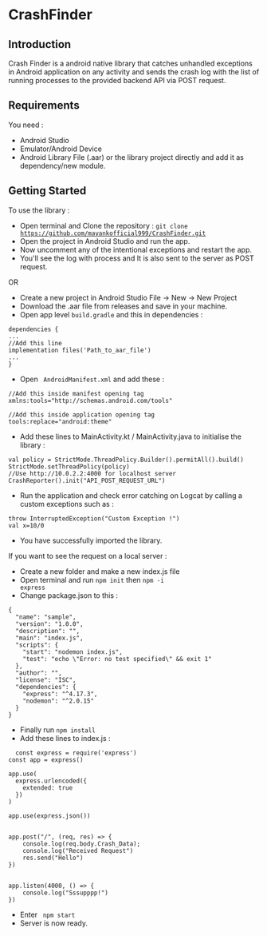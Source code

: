# CrashFinder

## Introduction

Crash Finder is a android native library that catches unhandled exceptions in Android application on any activity and sends the crash log with the list of running processes to the provided backend API via POST request.

## Requirements

You need :
- Android Studio
- Emulator/Android Device
- Android Library File (.aar) or the library project directly and add it as dependency/new module.

## Getting Started

To use the library :
-  Open terminal and Clone the repository : <code>git clone https://github.com/mayankofficial999/CrashFinder.git </code>
-  Open the project in Android Studio and run the app.
-  Now uncomment any of the intentional exceptions and restart the app.
-  You'll see the log with process and It is also sent to the server as POST request.

OR

- Create a new project in Android Studio File -> New -> New Project
- Download the .aar file from releases and save in your machine.
- Open app level <code>build.gradle</code> and this in dependencies :
```
dependencies {
...
//Add this line
implementation files('Path_to_aar_file')
...
}
```
- Open <code> AndroidManifest.xml</code> and add these :
```
//Add this inside manifest opening tag
xmlns:tools="http://schemas.android.com/tools"

//Add this inside application opening tag
tools:replace="android:theme"
```
- Add these lines to MainActivity.kt / MainActivity.java to initialise the library :
```
val policy = StrictMode.ThreadPolicy.Builder().permitAll().build()
StrictMode.setThreadPolicy(policy)
//Use http://10.0.2.2:4000 for localhost server
CrashReporter().init("API_POST_REQUEST_URL")
```
- Run the application and check error catching on Logcat by calling a custom exceptions such as :
```
throw InterruptedException("Custom Exception !")
val x=10/0
```
- You have successfully imported the library.

If you want to see the request on a local server :
- Create a new folder and make a new index.js file
- Open terminal and run <code>npm init</code> then <code>npm -i express</code>
- Change package.json to this :

```
{
  "name": "sample",
  "version": "1.0.0",
  "description": "",
  "main": "index.js",
  "scripts": {
    "start": "nodemon index.js",
    "test": "echo \"Error: no test specified\" && exit 1"
  },
  "author": "",
  "license": "ISC",
  "dependencies": {
    "express": "^4.17.3",
    "nodemon": "^2.0.15"
  }
}

```
- Finally run <code>npm install </code>
- Add these lines to index.js :
```
  const express = require('express')
const app = express()

app.use(
  express.urlencoded({
    extended: true
  })
)

app.use(express.json())


app.post("/", (req, res) => {
    console.log(req.body.Crash_Data);
    console.log("Received Request")
    res.send("Hello")
})


app.listen(4000, () => {
    console.log("Sssupppp!")
})
```
- Enter <code> npm start </code>
- Server is now ready.